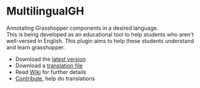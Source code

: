 # MultilingualGH
Annotating Grasshopper components in a desired language.<br>
This is being developed as an educational tool to help students who aren't well-versed in English. This plugin aims to help these students understand and learn grasshopper.

- Download the [latest version](https://github.com/v-xup6/MultilingualGH/releases)
- Download a [translation file](https://github.com/v-xup6/MultilingualGH/tree/main/Languages)
- Read [Wiki](https://github.com/v-xup6/MultilingualGH/wiki) for further details
- [Contribute](https://github.com/v-xup6/MultilingualGH/wiki), help do translations
